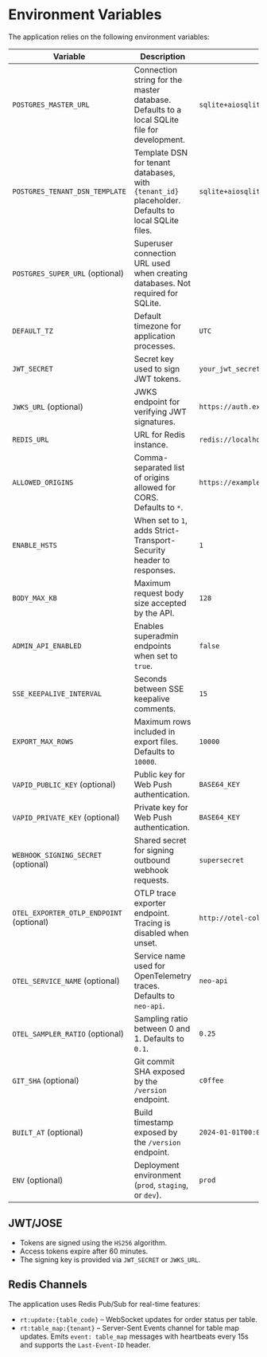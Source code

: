 # Environment Variables

The application relies on the following environment variables:

| Variable | Description | Example |
|----------|-------------|---------|
| `POSTGRES_MASTER_URL` | Connection string for the master database. Defaults to a local SQLite file for development. | `sqlite+aiosqlite:///./dev_master.db` |
| `POSTGRES_TENANT_DSN_TEMPLATE` | Template DSN for tenant databases, with `{tenant_id}` placeholder. Defaults to local SQLite files. | `sqlite+aiosqlite:///./tenant_{tenant_id}.db` |
| `POSTGRES_SUPER_URL` (optional) | Superuser connection URL used when creating databases. Not required for SQLite. |  |
| `DEFAULT_TZ` | Default timezone for application processes. | `UTC` |
| `JWT_SECRET` | Secret key used to sign JWT tokens. | `your_jwt_secret_key` |
| `JWKS_URL` (optional) | JWKS endpoint for verifying JWT signatures. | `https://auth.example.com/jwks.json` |
| `REDIS_URL` | URL for Redis instance. | `redis://localhost:6379/0` |
| `ALLOWED_ORIGINS` | Comma-separated list of origins allowed for CORS. Defaults to `*`. | `https://example.com,https://app.com` |
| `ENABLE_HSTS` | When set to `1`, adds Strict-Transport-Security header to responses. | `1` |
| `BODY_MAX_KB` | Maximum request body size accepted by the API. | `128` |
| `ADMIN_API_ENABLED` | Enables superadmin endpoints when set to `true`. | `false` |
| `SSE_KEEPALIVE_INTERVAL` | Seconds between SSE keepalive comments. | `15` |
| `EXPORT_MAX_ROWS` | Maximum rows included in export files. Defaults to `10000`. | `10000` |
| `VAPID_PUBLIC_KEY` (optional) | Public key for Web Push authentication. | `BASE64_KEY` |
| `VAPID_PRIVATE_KEY` (optional) | Private key for Web Push authentication. | `BASE64_KEY` |
| `WEBHOOK_SIGNING_SECRET` (optional) | Shared secret for signing outbound webhook requests. | `supersecret` |
| `OTEL_EXPORTER_OTLP_ENDPOINT` (optional) | OTLP trace exporter endpoint. Tracing is disabled when unset. | `http://otel-collector:4318/v1/traces` |
| `OTEL_SERVICE_NAME` (optional) | Service name used for OpenTelemetry traces. Defaults to `neo-api`. | `neo-api` |
| `OTEL_SAMPLER_RATIO` (optional) | Sampling ratio between 0 and 1. Defaults to `0.1`. | `0.25` |
| `GIT_SHA` (optional) | Git commit SHA exposed by the `/version` endpoint. | `c0ffee` |
| `BUILT_AT` (optional) | Build timestamp exposed by the `/version` endpoint. | `2024-01-01T00:00:00Z` |
| `ENV` (optional) | Deployment environment (`prod`, `staging`, or `dev`). | `prod` |

## JWT/JOSE

- Tokens are signed using the `HS256` algorithm.
- Access tokens expire after 60 minutes.
 - The signing key is provided via `JWT_SECRET` or `JWKS_URL`.

## Redis Channels

The application uses Redis Pub/Sub for real-time features:

- `rt:update:{table_code}` – WebSocket updates for order status per table.
- `rt:table_map:{tenant}` – Server-Sent Events channel for table map updates. Emits
  `event: table_map` messages with heartbeats every 15s and supports the
  `Last-Event-ID` header.

